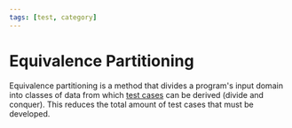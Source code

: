 ```yaml
---
tags: [test, category]
---
```


# Equivalence Partitioning

Equivalence partitioning is a method that divides a program's input domain into
classes of data from which [test cases](202206201159.md) can be derived (divide
and conquer). This reduces the total amount of test cases that must be
developed.
